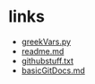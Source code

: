 

# links

- [greekVars.py](greekVars.py)
- [readme.md](readme.md)
- [githubstuff.txt](githubstuff.txt)
- [basicGitDocs.md](basicGitDocs.md)

